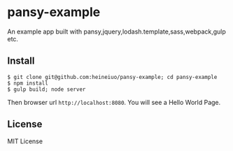 # pansy-example

An example app built with pansy,jquery,lodash.template,sass,webpack,gulp etc.

## Install
```
$ git clone git@github.com:heineiuo/pansy-example; cd pansy-example
$ npm install
$ gulp build; node server
```
Then browser url `http://localhost:8080`. You will see a Hello World Page.

## License
MIT License
